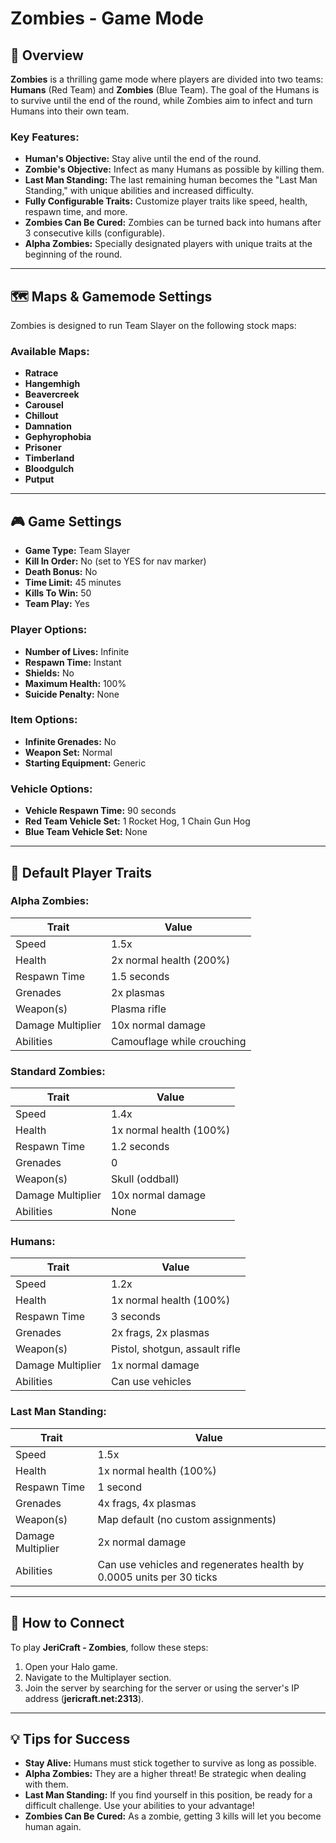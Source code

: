 # Zombies - Game Mode

## 📝 Overview

**Zombies** is a thrilling game mode where players are divided into two teams: **Humans** (Red Team) and **Zombies** (Blue Team). The goal of the Humans is to survive until the end of the round, while Zombies aim to infect and turn Humans
into their own team.

### Key Features:

- **Human's Objective:** Stay alive until the end of the round.
- **Zombie's Objective:** Infect as many Humans as possible by killing them.
- **Last Man Standing:** The last remaining human becomes the "Last Man Standing," with unique abilities and increased
  difficulty.
- **Fully Configurable Traits:** Customize player traits like speed, health, respawn time, and more.
- **Zombies Can Be Cured:** Zombies can be turned back into humans after 3 consecutive kills (configurable).
- **Alpha Zombies:** Specially designated players with unique traits at the beginning of the round.

---

## 🗺️ Maps & Gamemode Settings

Zombies is designed to run Team Slayer on the following stock maps:

### Available Maps:

- **Ratrace**
- **Hangemhigh**
- **Beavercreek**
- **Carousel**
- **Chillout**
- **Damnation**
- **Gephyrophobia**
- **Prisoner**
- **Timberland**
- **Bloodgulch**
- **Putput**

---

## 🎮 Game Settings

- **Game Type:** Team Slayer
- **Kill In Order:** No (set to YES for nav marker)
- **Death Bonus:** No
- **Time Limit:** 45 minutes
- **Kills To Win:** 50
- **Team Play:** Yes

### Player Options:

- **Number of Lives:** Infinite
- **Respawn Time:** Instant
- **Shields:** No
- **Maximum Health:** 100%
- **Suicide Penalty:** None

### Item Options:

- **Infinite Grenades:** No
- **Weapon Set:** Normal
- **Starting Equipment:** Generic

### Vehicle Options:

- **Vehicle Respawn Time:** 90 seconds
- **Red Team Vehicle Set:** 1 Rocket Hog, 1 Chain Gun Hog
- **Blue Team Vehicle Set:** None

---

## 🧸 Default Player Traits

### **Alpha Zombies:**

| Trait             | Value                      |
|-------------------|----------------------------|
| Speed             | 1.5x                       |
| Health            | 2x normal health (200%)    |
| Respawn Time      | 1.5 seconds                |
| Grenades          | 2x plasmas                 |
| Weapon(s)         | Plasma rifle               |
| Damage Multiplier | 10x normal damage          |
| Abilities         | Camouflage while crouching |

### **Standard Zombies:**

| Trait             | Value                   |
|-------------------|-------------------------|
| Speed             | 1.4x                    |
| Health            | 1x normal health (100%) |
| Respawn Time      | 1.2 seconds             |
| Grenades          | 0                       |
| Weapon(s)         | Skull (oddball)         |
| Damage Multiplier | 10x normal damage       |
| Abilities         | None                    |

### **Humans:**

| Trait             | Value                          |
|-------------------|--------------------------------|
| Speed             | 1.2x                           |
| Health            | 1x normal health (100%)        |
| Respawn Time      | 3 seconds                      |
| Grenades          | 2x frags, 2x plasmas           |
| Weapon(s)         | Pistol, shotgun, assault rifle |
| Damage Multiplier | 1x normal damage               |
| Abilities         | Can use vehicles               |

### **Last Man Standing:**

| Trait             | Value                                                                |
|-------------------|----------------------------------------------------------------------|
| Speed             | 1.5x                                                                 |
| Health            | 1x normal health (100%)                                              |
| Respawn Time      | 1 second                                                             |
| Grenades          | 4x frags, 4x plasmas                                                 |
| Weapon(s)         | Map default (no custom assignments)                                  |
| Damage Multiplier | 2x normal damage                                                     |
| Abilities         | Can use vehicles and regenerates health by 0.0005 units per 30 ticks |

---

## 📡 How to Connect

To play **JeriCraft - Zombies**, follow these steps:

1. Open your Halo game.
2. Navigate to the Multiplayer section.
3. Join the server by searching for the server or using the server's IP address (**jericraft.net:2313**).

---

## 💡 Tips for Success

- **Stay Alive:** Humans must stick together to survive as long as possible.
- **Alpha Zombies:** They are a higher threat! Be strategic when dealing with them.
- **Last Man Standing:** If you find yourself in this position, be ready for a difficult challenge. Use your abilities
  to your advantage!
- **Zombies Can Be Cured:** As a zombie, getting 3 kills will let you become human again.